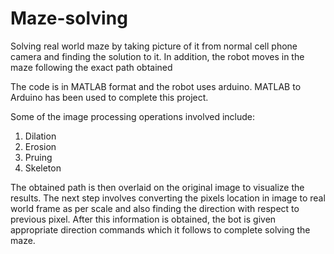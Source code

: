 # Maze-solving
Solving real world maze by taking picture of it from normal cell phone camera and finding the solution to it. In addition, the robot moves in the maze following the exact path obtained

The code is in MATLAB format and the robot uses arduino. 
MATLAB to Arduino has been used to complete this project.

Some of the image processing operations involved include:
1. Dilation
2. Erosion
3. Pruing
4. Skeleton

The obtained path is then overlaid on the original image to visualize the results.
The next step involves converting the pixels location in image to real world frame as per scale and also finding the direction with respect to previous pixel. 
After this information is obtained, the bot is given appropriate direction commands which it follows to complete solving the maze.
